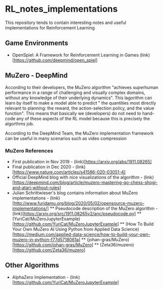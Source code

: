 # RL_notes_implementations
This repository tends to contain interesting notes and useful implementations for Reinforcement Learning


## Game Environments
* OpenSpiel: A Framework for Reinforcement Learning in Games (link)[https://github.com/deepmind/open_spiel]


## MuZero - DeepMind

According to their developers, the MuZero algorithm "achieves superhuman performance in a range of challenging and visually complex domains, without
any knowledge of their underlying dynamics". This lagorithm can learn by itself to make a model able to predict " the quantities most directly relevant to planning: the reward, the action-selection policy, and the value function". This means that basically we (developers) do not need to hand-code any of these aspects of the RL model because this is precisely the algorthms job. 

According to the DeepMind Team, the MuZero implementation framework can be useful in many scenarios such as video compression

### MuZero References
* First publication in Nov 2019 - (link)[https://arxiv.org/abs/1911.08265]
* Final publication in Dec 2020 - (link)[https://www.nature.com/articles/s41586-020-03051-4]
* Official DeepMind blog with nice visualizations of the algorithm - (link)[https://deepmind.com/blog/article/muzero-mastering-go-chess-shogi-and-atari-without-rules]
* Julian Schrittwieser's blog contains information about MuZero implementations - (link)[http://www.furidamu.org/blog/2020/05/02/opensource-muzero-implementations/]
** Pseudocode description of the MuZero algorithm - (link)[https://arxiv.org/src/1911.08265v2/anc/pseudocode.py]
** (YuriCat/MuZeroJupyterExample)[https://github.com/YuriCat/MuZeroJupyterExample]
** (How To Build Your Own MuZero AI Using Python from Applied Data Science)[https://medium.com/applied-data-science/how-to-build-your-own-muzero-in-python-f77d5718061a]
** (johan-gras/MuZero)[https://github.com/johan-gras/MuZero]
** (Zeta36/muzero)[https://github.com/Zeta36/muzero]

## Other Algorithms
* AlphaZero Implementation - (link)[https://github.com/YuriCat/MuZeroJupyterExample]
